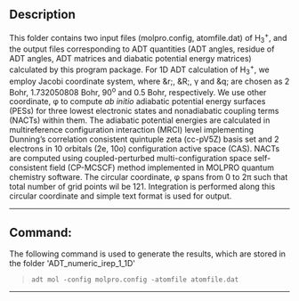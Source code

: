 

## Description


This folder contains two input files (molpro.config, atomfile.dat) of H<sub>3</sub><sup>+</sup>, and the output files corresponding to
ADT quantities (ADT angles, residue of ADT angles, ADT matrices and diabatic potential energy matrices) calculated by this 
program package. For 1D ADT calculation of H<sub>3</sub><sup>+</sup>, we employ Jacobi coordinate system, where &r;, &R;, &gamma; and &q; 
are chosen as 2 Bohr, 1.732050808 Bohr, 90<sup>o</sup> and 0.5 Bohr, respectively. We use other coordinate, &phi; to compute *ab initio* 
adiabatic potential energy surfaces (PESs) for three lowest electronic states and nonadiabatic coupling terms (NACTs) within them. 
The adiabatic potential energies are calculated in multireference configuration interaction (MRCI) level implementing Dunning’s correlation 
consistent quintuple zeta (cc-pV5Z) basis set and 2 electrons in 10 orbitals (2e, 10o) configuration active space (CAS). NACTs are computed 
using coupled-perturbed multi-configuration space self-consistent field (CP-MCSCF) method implemented in MOLPRO quantum chemistry software. 
The circular coordinate, &phi; spans from 0 to 2&pi; such that total number of grid points wil be 121. Integration is performed along this 
circular coordinate and simple text format is used for output.

---
## Command:

The following command is used to generate the results, which are stored in the folder 'ADT_numeric_irep_1_1D'


>`adt mol -config molpro.config -atomfile atomfile.dat`

---
